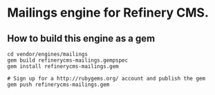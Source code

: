 # Mailings engine for Refinery CMS.

## How to build this engine as a gem

    cd vendor/engines/mailings
    gem build refinerycms-mailings.gempspec
    gem install refinerycms-mailings.gem
    
    # Sign up for a http://rubygems.org/ account and publish the gem
    gem push refinerycms-mailings.gem